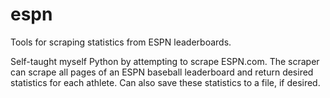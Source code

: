# espn
Tools for scraping statistics from ESPN leaderboards.

Self-taught myself Python by attempting to scrape ESPN.com. The scraper can scrape all pages of an ESPN baseball leaderboard and return desired statistics for each athlete. Can also save these statistics to a file, if desired.
